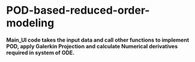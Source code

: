 # POD-based-reduced-order-modeling

#### Main_UI code takes the input data and call other functions to implement POD, apply Galerkin Projection and calculate Numerical derivatives required in system of ODE.

